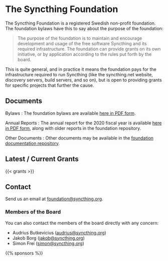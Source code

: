 # The Syncthing Foundation

The Syncthing Foundation is a registered Swedish non-profit foundation.
The foundation bylaws have this to say about the purpose of the foundation:

> The purpose of the foundation is to maintain and encourage development and
> usage of the free software Syncthing and its required infrastructure. The
> foundation can provide grants on its own initiative, or by application
> according to the rules put forth by the board.

This is quite general, and in practice it means the foundation pays for the
infrastructure required to run Syncthing (like the syncthing.net website,
discovery servers, build servers, and so on), but is open to providing grants
for specific projects that further the cause.

## Documents

Bylaws
:   The foundation bylaws are available [here in PDF form](https://raw.githubusercontent.com/syncthing/foundation/main/bylaws.pdf).

Annual Reports
:   The annual report for the 2020 fiscal year is available [here in PDF form](https://raw.githubusercontent.com/syncthing/foundation/main/annual-report-2020.pdf), along with older reports in the foundation repository.

Other Documents
:   Other documents may be available in the [foundation documentation repository](https://github.com/syncthing/foundation/).

## Latest / Current Grants

{{< grants >}}

## Contact

Send us an email at [foundation@syncthing.org](mailto:foundation@syncthing.org).

### Members of the Board

You can also contact the members of the board directly with any concern:

- Audrius Butkevicius (audrius@syncthing.org)
- Jakob Borg (jakob@syncthing.org)
- Simon Frei (simon@syncthing.org)

{{% sponsors %}}
